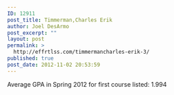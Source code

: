 ```yaml
---
ID: 12911
post_title: Timmerman,Charles Erik
author: Joel DesArmo
post_excerpt: ""
layout: post
permalink: >
  http://effrtlss.com/timmermancharles-erik-3/
published: true
post_date: 2012-11-02 20:53:59
---
```

<p>Average GPA in Spring 2012 for first course listed: 1.994</p>